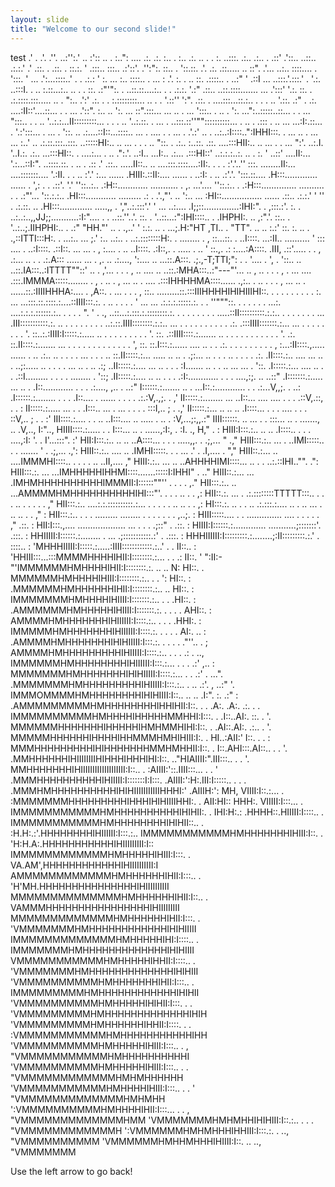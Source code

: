 ```yaml
---
layout: slide
title: "Welcome to our second slide!"
---
```

test
                      .' .
                   .'. .''.
                  ..:'':.'
                   .. :'::
                 .. . :..":
                .... .:. .:.
                :.. . :.. .:.
               .. . . :. ..:::.
               .:..  .:.. . .::'
             .'::.. ..::.. .:.:.'
           .' .::. . .::. . ::.:.
         '  .:::..  :::..   .:'::'.
           .'':":.  ::.. .   '::.::.
           .'. .:. .::.....  .. ::".
        .'... ..:.. ::::....  . ':::.
        ' ... .':...::::..'  . . .:.:
        ' :. ... :.. ::::..  .  ... :
     .'. :. . .. ::. .::::..  .  ..:"
    ' .::I ... ..:::.'.:::.' .   '.:.
    ..:::I. . .. :.::...:.. ..  . . ::.
    .:"'":. . ..::.::....:.. . .   .:.:.
  '.:" .::.. ..::.::::....... ...  .':::'
  '.:.  ::. . .:.::::.:::..... ..  . ":..
 .':'  .:. . . :.::::::::... .. .   . '.::''
':".  .::. . ....:::...::.:.. . . . .. '.::.
.:" .  .:. ....:II::'....::... . . ... .'::".
:.. .. ':. ... ::".:::... ... ..  . ...  ':::..  .
..  .  ':. ...":..:::::..::... . .   ...  ":::.. .
 . ..   '..:.:...II:::::::::... . .  . ..  '..:.::.
. ...  . ..:::.::''""::::::::::... .    ..  .  .:::
. .. ... ...:I:.::... . '.:':::...  .   ... .   '::.
..  .:....::I::...::::.. ... . .... . .  ... . .'.:'
.. . ..:..:I::::..":IHHI:::. .  ... ..  . ... ... :..'
.. .:.::.:::..:::. ..:::::HI:.. .. ... .    . . .. "::.
. .:.. :..::. .::. ....:::HII:.. .. ... .    . ...  ":'.
..:.I. '..I.:. .:.. ...:::HI::. . ....:...   . ..  .":.'.
..:I..  ...I:.. .:... .:::HI::' ..:.:.:..:.    .. . :.  '
..::'  ....II:... '.:...::I:". ..::::.::. .   .. . .:: .'
.::.. .....II::.. .. ....:::.::::....:II:. .   . .  :'.'..''
:::. ........II:...  ....:::::::.... '.:II. .  . .. :'.'
:... ...... .HIII:.::II:.... ...... . ..:I:  . .. .:'.'.
':::.::.... .H:::............. ...... . ',:  . . .::'. '.'
''::..:..  .:H::............ ........... . ,.    ...'....
''::.:.. . .:H:::.............. .......... .  .  .:"'...
  '::.:.:.. .HI:::............ ......... .: .  .'.,"'. ..
   ':.. ... :HI::................ ...... .::.. .:.:.' ' ''
. .:.::. .. .HI:::............. .....,, . ',"..:.:::'.' '
... ..:.... .I;;::..............:IHI:".  .    ,:::.:'.
:. . ..:..:..,,JJ;;...........:I:".... . .   ..::.''..'.
::. . '..::...:":IHI::::.. .   .IHPHI:. ..    ,:".'.
::.. .  '..:..;.IIHPHI:.. .  .:" "HH."' ..  . .,..' '
:.:. ..  . ...;.H:"HT ,TI..  . "TT". .. ..    :.:'
::. :.  .. . .,::ITTI:::H:.   . ...:.. ...    ;.'
:.. ..:.. . ..:.::::::::H:.   .  ........ .   ,
::...::. . ..I::::. ...:II..    ..........    '
::: .... . ..:I::::. .::I::.    ... ... .    ,
:.... . ..  ..I::::. .:I::,. . ..... . ..    '
::.,. .: :....:A::::. .III, .::'..... . .   ,
.:... .. . . .:.A::: ...... ... .  ,. ..   .:....,
 ':.... .. ...::.A:::. .;.,-T;TTI;": . .   '.... . ',
. '::..  .. ..::.IA:::..:ITTTT""::' .. . ,'... . . .  ,
.. ....  .. ..::.:MHA:::..:"---"'... .. ,  ..   . . .  ,
  . ... .... .:::.IMMMA:::::........ . , .  ..   .      ,
... .. . .... .:::IHHHHMA::::...... .,:.. . ..  .  .  .  ,
... .. . ......::.:IIIIHHHA:.... . ,A::. .  ...  .   . . ,
::.. .........::.:::IIIHHHHIHIHIIIHI::. . . . . . . .  . .
:. ... ...:::.::.::::.:....::IIII:::.:.  .  ..   .   . . .
' ... ... .:.:.:.:::::.:. .  . ''"""::. . .  .    .   .  .
...:. ....:.:.:.::::::.:.. .   .  .  . ". '      .      .,
..::...:.:::.:.::::::::.:. .    .  . . .   .       .     .
  .....::II::::::::::.:.:.. .       . . .   .     .       .
   ... .III:::::::::::.:. .. .  .    . .       .   .  .    .
..:.::.IIII::::::::.:.:.. ... . . .   . .  .    .    . .    .
.:. .:::IIII:::::::.:... ... . .  .    .  .         .  . .   '.
::..:.:IIII:I:::::.:..... .. . . . .     .          . . .  .   '.
::. .::IIII::::.:....... .. . . . .  .  .          .  . . .  .   '.
.:. ::.II::::.:....... ... . . .  . .  .  .         . . . . .  .  ',
::. ::.I:::.:...... .... .. . . .:. . .  .  .      .  .  . .  .      ,
:...:II::::.,..... ...... . .. .:.. .. .  .   .     .  ... .  . .  ..
::.II:::::.:... ..... .. .. . .;:... .. .  .          . .. . . .  .  .:.
  .II::::.:.. .... ... .. . ..;:..... .. .  .  .      . ... .. . ..  .:;
..II:::::.:.... ... .. . . . :I....... .. . .         .. ... ... .   '::.
 .I:::::.:... .... .. . .  .::I......... . .  .       . ........ .   '::;
.II:::::.:.... .. .. . . . .:I:............ .  .      . ....,:;. .. ..::"
.I:::::::.:..... ... ..  . .I::............ . . .     .:...., ,.. . ..:"
 I::::::.:....... .. .  ...I::.:............ .  .     .:...V,,;. .  ..:
.I::::::.:........ . . . .I::.... . ...... .  . .  .  .:.:V,.,;. .   ,'
II:::::.:........ ...  ..I::... .... .... .  .  .     .::V,.::,  . . :
II:::::.:..... ... . . .I:::.. ... .   ... . . . .    :::I,.. ;  . .,'
II:::::.:... .. .. .. .I::::... . .   . .... . . .    ::V,.. ; . . :'
III::::.:.... . . .. ..I:::.... ..    ..... . .. .    :V,...;:,,.:"
IIII::::::. .. ... . . :::... .. .   .......,  ..    .V,.., I:"..,
HIIII::::.:..... . . I:::... .. .   ......,:I:, .    :I. ., H," . :
HIII:I:::.:.. .. .. .I::::.. . .    . ....,:I:  '. . I'...:::".  :'
HII:I:::.:.. .. .. ..A::::... . .   . .....,,. .    .;,...  "  .,"
HIII:::.:.. ... . ..IMI:::::.. .     . ....... ' . .;,...    .,':
HIII::.:.. .... .. .IMHI:::::. .       . ... .' . .I,....   . ","
HIII::.:... .. ....IMMMHI::::.. .  .  .   .  .. ..II,....     ,"
HIII:.:.. ... .. ..AHHHHIMI::::...  .. . . ..:.::IHI.."".    .":
HIII:::.:. ... ...IMHHHHHIHHMI::::.......:::::I:IHHI" .      .."
HIII::.:... ... .IMHMHHHHHHHHHHIMMMII:I::::::""'' . . .  .   ,."
HII:::.:.. .. ...AMMMMHMHHHHHHHHHHIHI:::"'.  . . .  .. . .  ,:
HII::.:. ... . .:.::::::::TTTTT:::.. .  . .   .. . . . . . ,"
HII:::.:.. ....:.:.::::::::::.:... .  . .   . . .. .. . . ,:
HI:::.:. .. . . .. .:.:::.:.... .. . .. ... . .. .. . . ," :
HII:::.:.. . . . ......... ........ . .  .  . . . . ,..;.  :
HIII:::::.... . . .............. .... . .  . . .  ," .::.  :
HII:I:::.,.... ................... ... . . . .;::" . .::.  :
HIIII:I::::::.:............. ...........;:::::::'.  .:::.  :
HHIIIII:I::::::.:........ . ... .;:::::::::::.:' .  .:::.  :
HHHIIIIII:I:::::::::.:........;:II:::::::::.:.' .   ::::.. :
'MHHHIIIII:I:::::.:.....:IIII::::::::::::.:..' . .  II::.. :
 'HHIII:::...:::MMMMHHHHIHII:I::::::::.:... . . .:  II::.  '
  ":II:-"'IMMMMMMHMHHHHIHII:I::::::::.:. .. ..  N:  HI::. .
          MMMMMMHMHHHHIHIII:I::::::::.:.. . .   ':  HI::. :
         .MMMMMMHMHHHHHHIHII:I::::::::.:.. ..       HI::. :
         IMMMMMMMHMHHHHIHIIII:I:::::::.:.. . .     .HI::. :
        .AMMMMMMHMHHHHHIHIIII:I:::::::.:. . . .  . AHI::. :
        AMMMMHMHHHHHHHIHIIIIII:I::::.:.. .  .  .  .HHI:.  :
       IMMMMMHMHHHHHHHIHIIIIII:I::::.:. . .  .  . AI:. .. :
      .AMMMMHMHHHHHHHIHIHIIIII:I:::.:. .  . .  . ."''.. . ;
      AMMMMHMHHHHHHHHHIHIIIII:I::::.:.. .  . .  .:   . ..,
     IMMMMMMHMHHHHHHHHIHIIIIII:I:::.:... . . . .:'   ,.. :
     MMMMMMMHMHHHHHHHIHIHIIIII:I::::.:... . . .:'   . ...".
    .MMMMMMMHMHHHHHHHHHIHIIIII:I:::.:.. . .. .:'.  , ..:"  '.
    IMMMOMMMMHMHHHHHHHHIHIHIIII:I::.. .. .. .I:". :. .:"     :
   .AMMMMMMMMMHMHHHHHHHHIHHIHII:I::. .  .  .A:. .A:. .:.  .   .
   IMMMMMMMMMMHMHHHHIHHHHHMMHHI:I:::. .   .I::..AI:. ::. .     '.
   MMMMMMHHHHHHHIHHHHHIHMHMMHIHI:I::. .  .AI::.AI:. .:..  .      '.
   MMMMMHHHHHHIHHHHIHHMMMHMHIHIII:I:. .  HI..:AII:' I::. .  .      :
   MMMHHHHHHHHHIHIHHHHHHHMMHMHHII:I::. . I::.AHI:::.AI::.. .  .     '.
  .MMHHHHHHIHIIIIIIIIHIHHHIHHHIHI:I::. .."HIAIIII:".III:::.. .   .    '.
   MMHHHHHHHIHIIIIIIIIIIIIIIIIIII:I::.. . :AIIII:'::.IIII:::... . .     '
  .MMMHHHHHHHHHHIHIIIII:I:::::::I:I:::.  .AIIII:':H:.III:I:::::.. . .   .
  .MMMHMHHHHHHHHHHIHIHIIIIIIIIIIIHHHI:' .AIIIH:': MH, VIIII:I::.:... .
  :MMMMMMMHHHHHHHHHIHHHIHIHIIIIHHI:. .  AII:HI:: HHH:. VIIIII:I:::...  .
  IMMMMMMMMMMMHMHHHHHHHHHHIHIHII:. .   IHI:H:.: .HHHH::.HIIIII:I::::.. .
  IMMMMMMMMMMMHMHHHHHHHHIHIHII::.. .   :H.H:.:'.HHHHHHHHIHIIIIII:I:::.:..
  IMMMMMMMMMMMHMHHHHHHHIHIII:I::. .    'H:H.A:.HHHHHHHHHHHIHIIIIIIIII:I::
  IMMMMMMMMMMMMHMHHHHHIHIII:I:::. .     VA.AM',HHHHHHHHHHHHIHIIIIIIIIII:I
  AMMMMMMMMMMMMHMHHHHHHIHII:I:::.. .    'H'MH.HHHHHHHHHHHHHHHIHIIIIIIIIII
  MMMMMMMMMMMMMMHMHHHHHHIHII:I::.. .     VAMMMHHHHHHHHHHHHHHHHIHIIIIIIIII
  MMMMMMMMMMMMMHMHHHHHHIHII:I:::. .      'VMMMMMMMHMHHHHHHHHHHHHIHIHIIIII
  IMMMMMMMMMMMMMHMHHHHHIHI:I::::.. .      IMMMMMMMHMHHHHHHHHHHHHHIHIHIIII
   VMMMMMMMMMMMHMHHHHHIHHII:I::::.. .     'VMMMMMMMHMHHHHHHHHHHHHHIHIHIII
   'VMMMMMMMMMMHMHHHHHHHIHII:I:::..  .     IMMMMMMMMMHMHHHHHHHHHHHHIHIHII
    'VMMMMMMMMMMHMHHHHHIHIHII:I:::. . .    'VMMMMMMMMMHMHHHHHHHHHHHHHIHIH
     'VMMMMMMMMMHMHHHHHHIHHII:I::::. . .    :VMMMMMMMMMMMHMHHHHHHHHHHHIHH
      'VMMMMMMMMMMHMHHHHHIHIII:I:::.. .     ,  "VMMMMMMMMMMMHMHHHHHHHHHHI
       'VMMMMMMMMMMHMHHHHHIHIII:I:::.. . .       "VMMMMMMMMMMMMHMHMHHHHHH
        'VMMMMMMMMMMMHMHHHHIHIII:I:::.. . .  '      "VMMMMMMMMMMMMMHMHMHH
         ':VMMMMMMMMMMHMHHHHIHII:I:::... . .  ,        "VMMMMMMMMMMMMMHMM
           'VMMMMMMMHMHMHHIHIHIII:I::.:.. . . .           "VMMMMMMMMMMMMH
            ':VMMMMMMHMHMHHHIHHIII:I:::.:. . ..,             "VMMMMMMMMMM
              'VMMMMMMHMHHMHHHIHIIII:I::. ..  ..,               "VMMMMMMM

Use the left arrow to go back!
